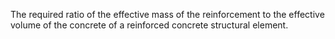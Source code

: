 ﻿The required ratio of the effective mass of the reinforcement to the effective volume of the concrete of a reinforced concrete structural element.